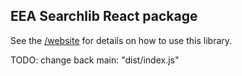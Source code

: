 ## EEA Searchlib React package

See the [/website](website) for details on how to use this library.

TODO: change back main: "dist/index.js"
